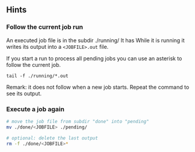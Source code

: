 ## Hints

### Follow the current job run

An executed job file is in the subdir ./running/
It has While it is running it writes its output into a `<JOBFILE>.out` file. 

If you start a run to process all pending jobs you can use an asterisk to follow the current job.

`tail -f ./running/*.out`

Remark: it does not follow when a new job starts. Repeat the command to see its output.

### Execute a job again

```bash
# move the job file from subdir "done" into "pending"
mv ./done/<JOBFILE> ./pending/

# optional: delete the last output
rm -f ./done/<JOBFILE>*
```
